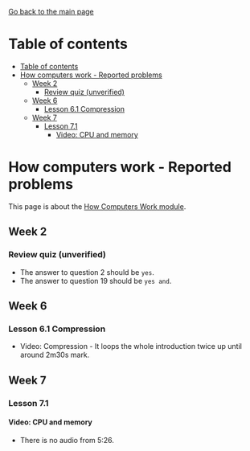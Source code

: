 [Go back to the main page](../../../README.md)

# Table of contents

- [Table of contents](#table-of-contents)
- [How computers work - Reported problems](#how-computers-work---reported-problems)
  - [Week 2](#week-2)
    - [Review quiz (unverified)](#review-quiz-unverified)
  - [Week 6](#week-6)
    - [Lesson 6.1 Compression](#lesson-61-compression)
  - [Week 7](#week-7)
    - [Lesson 7.1](#lesson-71)
      - [Video: CPU and memory](#video-cpu-and-memory)

# How computers work - Reported problems

This page is about the [How Computers Work module](../../../modules/level_4/cm_1030_how_computers_work/).

## Week 2

### Review quiz (unverified)

- The answer to question 2 should be `yes`.
- The answer to question 19 should be `yes and`.

## Week 6

### Lesson 6.1 Compression

- Video: Compression - It loops the whole introduction twice up until around
  2m30s mark.

## Week 7

### Lesson 7.1

#### Video: CPU and memory

- There is no audio from 5:26.
